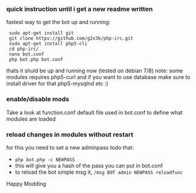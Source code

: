 ### quick instruction until i get a new readme written

fastest way to get the bot up and running:
 ```
  sudo apt-get install git
  git clone https://github.com/g2x3k/php-irc.git
  sudo apt-get install php5-cli
  cd php-irc/
  nano bot.conf
  php bot.php bot.conf
```

thats it shuld be up and running now (tested on debian 7/8) 
note: some modules requires php5-curl and if you want to use database make sure to install driver for that php5-mysqlnd etc :)

### enable/disable mods
Take a look at function.conf default file used in bot.conf to define what modules are loaded

### reload changes in modules without restart
for this you need to set a new adminpass todo that:
* `php bot.php -c NEWPASS`
* this will give you a hash of the pass you can put in bot.conf
* to reload the bot simple msg it, `/msg BOT admin NEWPASS reloadfunc`


Happy Modding
